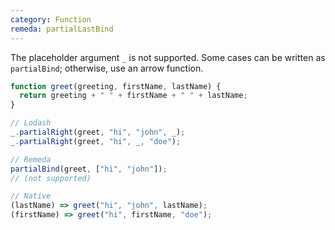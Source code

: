 ```yaml
---
category: Function
remeda: partialLastBind
---
```


The placeholder argument `_` is not supported. Some cases can be written as `partialBind`; otherwise, use an arrow function.

```ts
function greet(greeting, firstName, lastName) {
  return greeting + " " + firstName + " " + lastName;
}

// Lodash
_.partialRight(greet, "hi", "john", _);
_.partialRight(greet, "hi", _, "doe");

// Remeda
partialBind(greet, ["hi", "john"]);
// (not supported)

// Native
(lastName) => greet("hi", "john", lastName);
(firstName) => greet("hi", firstName, "doe");
```
